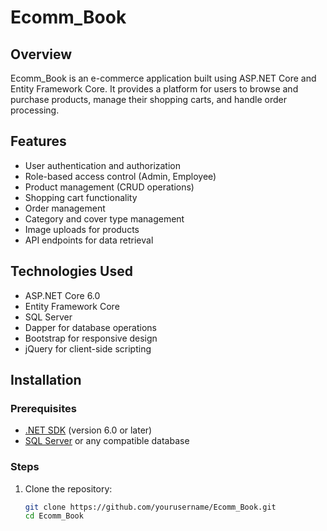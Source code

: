 # Ecomm_Book
## Overview
Ecomm_Book is an e-commerce application built using ASP.NET Core and Entity Framework Core. It provides a platform for users to browse and purchase products, manage their shopping carts, and handle order processing.

## Features
- User authentication and authorization
- Role-based access control (Admin, Employee)
- Product management (CRUD operations)
- Shopping cart functionality
- Order management
- Category and cover type management
- Image uploads for products
- API endpoints for data retrieval

## Technologies Used
- ASP.NET Core 6.0
- Entity Framework Core
- SQL Server
- Dapper for database operations
- Bootstrap for responsive design
- jQuery for client-side scripting

## Installation

### Prerequisites
- [.NET SDK](https://dotnet.microsoft.com/download) (version 6.0 or later)
- [SQL Server](https://www.microsoft.com/en-us/sql-server/sql-server-downloads) or any compatible database

### Steps
1. Clone the repository:
   ```bash
   git clone https://github.com/yourusername/Ecomm_Book.git
   cd Ecomm_Book
